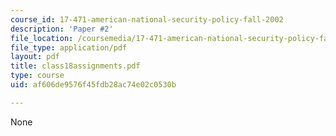 ```yaml
---
course_id: 17-471-american-national-security-policy-fall-2002
description: 'Paper #2'
file_location: /coursemedia/17-471-american-national-security-policy-fall-2002/af606de9576f45fdb28ac74e02c0530b_class18assignments.pdf
file_type: application/pdf
layout: pdf
title: class18assignments.pdf
type: course
uid: af606de9576f45fdb28ac74e02c0530b

---
```

None